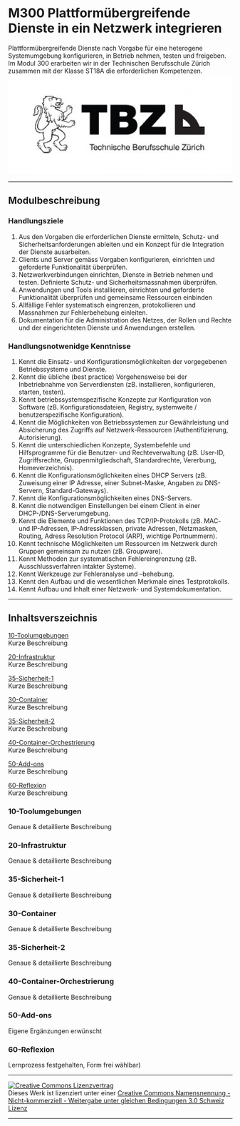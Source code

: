 # M300 Plattformübergreifende Dienste in ein Netzwerk integrieren
Plattformübergreifende Dienste nach Vorgabe für eine heterogene Systemumgebung konfigurieren, in Betrieb nehmen, testen und freigeben.
Im Modul 300 erarbeiten wir in der Technischen Berufsschule Zürich zusammen mit der Klasse ST18A die erforderlichen Kompetenzen. 
![Alt-Text](/images/logo_TBZ.jpg "Logo TBZ")

---

## Modulbeschreibung
### Handlungsziele
1. Aus den Vorgaben die erforderlichen Dienste ermitteln, Schutz- und Sicherheitsanforderungen ableiten und ein Konzept für die Integration der Dienste ausarbeiten.
2. Clients und Server gemäss Vorgaben konfigurieren, einrichten und geforderte Funktionalität überprüfen.	
3. Netzwerkverbindungen einrichten, Dienste in Betrieb nehmen und testen. Definierte Schutz- und Sicherheitsmassnahmen überprüfen.	
4. Anwendungen und Tools installieren, einrichten und geforderte Funktionalität überprüfen und gemeinsame Ressourcen einbinden	
5. Allfällige Fehler systematisch eingrenzen, protokollieren und Massnahmen zur Fehlerbehebung einleiten.	
6. Dokumentation für die Administration des Netzes, der Rollen und Rechte und der eingerichteten Dienste und Anwendungen erstellen.	

### Handlungsnotwenidge Kenntnisse
1. 	Kennt die Einsatz- und Konfigurationsmöglichkeiten der vorgegebenen Betriebssysteme und Dienste.
2. Kennt die übliche (best practice) Vorgehensweise bei der Inbetriebnahme von Serverdiensten (zB. installieren, konfigurieren, starten, testen).
3. Kennt betriebssystemspezifische Konzepte zur Konfiguration von Software (zB. Konfigurationsdateien, Registry, systemweite / benutzerspezifische Konfiguration).
4. Kennt die Möglichkeiten von Betriebssystemen zur Gewährleistung und Absicherung des Zugriffs auf Netzwerk-Ressourcen (Authentifizierung, Autorisierung).
5. Kennt die unterschiedlichen Konzepte, Systembefehle und Hilfsprogramme für die Benutzer- und Rechteverwaltung (zB. User-ID, Zugriffsrechte, Gruppenmitgliedschaft, Standardrechte, Vererbung, Homeverzeichnis).
6. Kennt die Konfigurationsmöglichkeiten eines DHCP Servers (zB. Zuweisung einer IP Adresse, einer Subnet-Maske, Angaben zu DNS-Servern, Standard-Gateways).
7. Kennt die Konfigurationsmöglichkeiten eines DNS-Servers.
8. Kennt die notwendigen Einstellungen bei einem Client in einer DHCP-/DNS-Serverumgebung.
9. Kennt die Elemente und Funktionen des TCP/IP-Protokolls (zB. MAC- und IP-Adressen, IP-Adressklassen, private Adressen, Netzmasken, Routing, Adress Resolution Protocol (ARP), wichtige Portnummern).
10. Kennt technische Möglichkeiten um Ressourcen im Netzwerk durch Gruppen gemeinsam zu nutzen (zB. Groupware).
11. Kennt Methoden zur systematischen Fehlereingrenzung (zB. Ausschlussverfahren intakter Systeme).
12. Kennt Werkzeuge zur Fehleranalyse und –behebung.
13. Kennt den Aufbau und die wesentlichen Merkmale eines Testprotokolls.
14. Kennt Aufbau und Inhalt einer Netzwerk- und Systemdokumentation.
---
## Inhaltsverszeichnis

[10-Toolumgebungen](#10-Toolumgebungen)<br>
Kurze Beschreibung

[20-Infrastruktur](#20-Infrastruktur)<br>
Kurze Beschreibung

[35-Sicherheit-1](#35-Sicherheit-1)<br>
Kurze Beschreibung

[30-Container](#30-Container)<br>
Kurze Beschreibung

[35-Sicherheit-2](#35-Sicherheit-2)<br>
Kurze Beschreibung

[40-Container-Orchestrierung](#40-Container-Orchestrierung)<br>
Kurze Beschreibung

[50-Add-ons](#50-Add-ons)<br>
Kurze Beschreibung

[60-Reflexion](#60-Reflexion)<br>
Kurze Beschreibung

### 10-Toolumgebungen
Genaue & detaillierte Beschreibung

### 20-Infrastruktur
Genaue & detaillierte Beschreibung

### 35-Sicherheit-1
Genaue & detaillierte Beschreibung

### 30-Container
Genaue & detaillierte Beschreibung

### 35-Sicherheit-2
Genaue & detaillierte Beschreibung

### 40-Container-Orchestrierung
Genaue & detaillierte Beschreibung

### 50-Add-ons 
Eigene Ergänzungen erwünscht

### 60-Reflexion
Lernprozess festgehalten, Form frei wählbar)


- - -
<a rel="license" href="http://creativecommons.org/licenses/by-nc-sa/3.0/ch/"><img alt="Creative Commons Lizenzvertrag" style="border-width:0" src="https://i.creativecommons.org/l/by-nc-sa/3.0/ch/88x31.png" /></a><br />Dieses Werk ist lizenziert unter einer <a rel="license" href="http://creativecommons.org/licenses/by-nc-sa/3.0/ch/">Creative Commons Namensnennung - Nicht-kommerziell - Weitergabe unter gleichen Bedingungen 3.0 Schweiz Lizenz</a>

- - -
